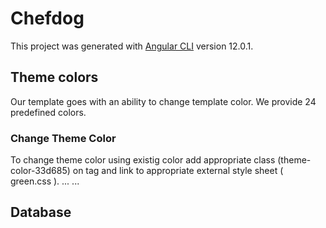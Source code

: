 # Chefdog

This project was generated with [Angular CLI](https://github.com/angular/angular-cli) version 12.0.1.

## Theme colors

Our template goes with an ability to change template color. We provide 24 predefined colors.

### Change Theme Color
 
To change theme color using existig color add appropriate class (theme-color-33d685)  on <html>  tag and link to appropriate external style sheet ( green.css ).
    <html lang="en" class="theme-color-33d685">
        <head>
            ...
            <link rel="stylesheet" type="text/css" href="style.css">
            <link rel="stylesheet" type="text/css" href="colors/green.css">
        </head>
        ...
    </html>

## Database